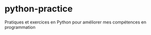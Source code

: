 # python-practice
Pratiques et exercices en Python pour améliorer mes compétences en programmation 
